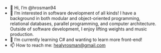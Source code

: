 - 👋 Hi, I’m @hrosman94
- 👀 I’m interested in software development of all kinds! I have a background in both modular and object-oriented programming, relational databases, parallel programming, and computer architecture. Outside of software development, I enjoy lifting weights and music production.
- 🌱 I’m currently learning C# and wanting to learn more front-end!
- 📫 How to reach me: healyrosman@gmail.com

<!---
hrosman94/hrosman94 is a ✨ special ✨ repository because its `README.md` (this file) appears on your GitHub profile.
You can click the Preview link to take a look at your changes.
--->
